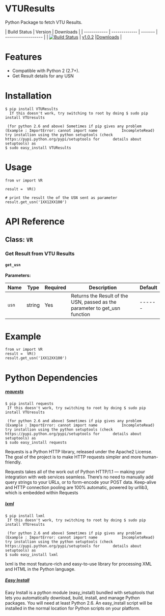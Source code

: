 # VTUResults
Python Package to fetch VTU Results.

| Build Status | Version | Downloads |
| ------------ | ------------- | ------- | ------------------- |
| [![Build Status](https://travis-ci.org/maheshkkumar/VTUResults.svg?branch=master)](https://travis-ci.org/maheshkkumar/VTUResults) | [v1.0.2](https://pypi.python.org/pypi/VTUResults/1.0.1) |[Downloads](https://pypi.python.org/pypi/VTUResults/1.0.1) |


Features
========

- Compatible with Python 2 (2.7+).
- Get Result details for any USN

Installation
========

    $ pip install VTUResults
      If this doesn't work, try switching to root by doing $ sudo pip install VTUresults
      
     (for python 2.6 and above) Sometimes if pip gives any problem (Example : ImportError: cannot import name           IncompleteRead) try installion using the python setuptools (check https://pypi.python.org/pypi/setuptools for      details about setuptools) as
    $ sudo easy_install VTUResults

Usage
========

    from vr import VR

    result =  VR()

    # print the result the of the USN sent as parameter
    result.get_usn('1XX12XX100')
    
API Reference
========

## Class: `VR`

### Get Result from VTU Results

#### `get_usn`

**Parameters:**

| Name | Type | Required | Description | Default |
| ---- | ---- | -------- | ----------- | ------- |
| `usn` | string | Yes | Returns the Result of the USN, passed as the parameter to get_usn function | ------|

Example
========

    from vr import VR
    result =  VR()
    result.get_usn('1XX12XX100')
 



Python Dependencies
========
##### [requests](http://docs.python-requests.org/en/latest/)

    $ pip install requests
     If this doesn't work, try switching to root by doing $ sudo pip install VTUresults
      
     (for python 2.6 and above) Sometimes if pip gives any problem (Example : ImportError: cannot import name           IncompleteRead) try installion using the python setuptools (check https://pypi.python.org/pypi/setuptools for      details about setuptools) as
    $ sudo easy_install requests
    
Requests is a Python HTTP library, released under the Apache2 License. The goal of the project is to make HTTP requests simpler and more human-friendly.

Requests takes all of the work out of Python HTTP/1.1 — making your integration with web services seamless. There’s no need to manually add query strings to your URLs, or to form-encode your POST data. Keep-alive and HTTP connection pooling are 100% automatic, powered by urllib3, which is embedded within Requests

##### [lxml](http://docs.python-guide.org/en/latest/scenarios/scrape/)

    $ pip install lxml
     If this doesn't work, try switching to root by doing $ sudo pip install VTUresults
      
     (for python 2.6 and above) Sometimes if pip gives any problem (Example : ImportError: cannot import name           IncompleteRead) try installion using the python setuptools (check https://pypi.python.org/pypi/setuptools for      details about setuptools) as
    $ sudo easy_install lxml

lxml is the most feature-rich and easy-to-use library for processing XML and HTML in the Python language.

##### [Easy Install](https://pythonhosted.org/setuptools/easy_install.html)

Easy Install is a python module (easy_install) bundled with setuptools that lets you automatically download, build, install, and manage Python packages. You will need at least Python 2.6. An easy_install script will be installed in the normal location for Python scripts on your platform.
